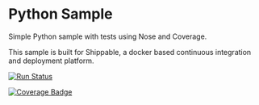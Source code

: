 Python Sample
=====================

Simple Python sample with tests using Nose and Coverage.

This sample is built for Shippable, a docker based continuous integration and deployment platform.

[![Run Status](https://rcapi.shippable.com/projects/5809c5873388de0e00d535ed/badge?branch=master)](https://rcapp.shippable.com/github/shiphitchcock1/sample_python)

[![Coverage Badge](https://rcapi.shippable.com/projects/5809c5873388de0e00d535ed/coverageBadge?branch=master)](https://rcapp.shippable.com/github/shiphitchcock1/sample_python)

